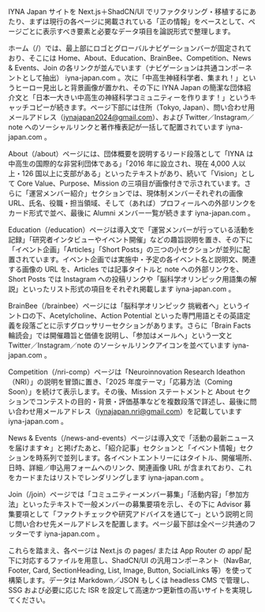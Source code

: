 IYNA Japan サイトを Next.js＋ShadCN/UI でリファクタリング・移植するにあたり、まずは現行の各ページに掲載されている「正の情報」をベースとして、ページごとに表示すべき要素と必要なデータ項目を論説形式で整理します。

ホーム（/）では、最上部にロゴとグローバルナビゲーションバーが固定されており、そこには Home、About、Education、BrainBee、Competition、News & Events、Join の各リンクが並んでいます（ナビゲーションは共通コンポーネントとして抽出）
iyna-japan.com
。次に「中高生神経科学者、集まれ！」というヒーロー見出しと背景画像が置かれ、その下に IYNA Japan の簡潔な団体紹介文と「日本一大きい中高生の神経科学コミュニティーを作ります！」というキャッチコピーが続きます。ページ下部には住所（Tokyo, Japan）、問い合わせ用メールアドレス（iynajapan2024@gmail.com）、および Twitter／Instagram／note へのソーシャルリンクと著作権表記が一括して配置されています
iyna-japan.com
。

About（/about）ページには、団体概要を説明するリード段落として「IYNA は中高生の国際的な非営利団体である」「2016 年に設立され、現在 4,000 人以上・126 国以上に支部がある」といったテキストがあり、続いて「Vision」として Core Value、Purpose、Mission の三項目が画像付きで示されています。さらに「運営メンバー紹介」セクションでは、現体制メンバーそれぞれの画像 URL、氏名、役職・担当領域、そして（あれば）プロフィールへの外部リンクをカード形式で並べ、最後に Alumni メンバー一覧が続きます
iyna-japan.com
。

Education（/education）ページは導入文で「運営メンバーが行っている活動を記録」「研究者インタビューやイベント開催」などの趣旨説明を置き、その下に「イベント企画」「Articles」「Short Posts」の三つの小セクションが並列に配置されています。イベント企画では実施中・予定の各イベント名と説明文、関連する画像の URL を、Articles では記事タイトルと note への外部リンクを、Short Posts では Instagram への投稿リンクや「脳科学オリンピック用語集の解説」といったリスト形式の項目をそれぞれ掲載します
iyna-japan.com
。

BrainBee（/brainbee）ページには「脳科学オリンピック 挑戦者へ」というイントロの下、Acetylcholine、Action Potential といった専門用語とその英語定義を段落ごとに示すグロッサリーセクションがあります。さらに「Brain Facts 輪読会」では開催趣旨と価値を説明し、「参加はメールへ」という一文と Twitter／Instagram／note のソーシャルリンクアイコンを並べています
iyna-japan.com
。

Competition（/nri-comp）ページは「Neuroinnovation Research Ideathon（NRI）」の説明を冒頭に置き、「2025 年度テーマ」「応募方法（Coming Soon）」を続けて表示します。その後、Mission ステートメントと About セクションでコンテストの目的・背景・評価基準などを複数段落で詳述し、最後に問い合わせ用メールアドレス（iynajapan.nri@gmail.com）を記載しています
iyna-japan.com
。

News & Events（/news-and-events）ページは導入文で「活動の最新ニュースを届けます☆」と掲げたあと、「紹介記事」セクションと「イベント情報」セクションを時系列で並列します。各イベントエントリーにはタイトル、開催場所、日時、詳細／申込用フォームへのリンク、関連画像 URL が含まれており、これをカードまたはリストでレンダリングします
iyna-japan.com
。

Join（/join）ページでは「コミュニティーメンバー募集」「活動内容」「参加方法」といったテキストで一般メンバーの募集要項を示し、その下に Advisor 募集要項として「ファクトチェックや研究アドバイスを通じて–」という説明と同じ問い合わせ先メールアドレスを配置します。ページ最下部は全ページ共通のフッターです
iyna-japan.com
。

これらを踏まえ、各ページは Next.js の pages/ または App Router の app/ 配下に対応するファイルを用意し、ShadCN/UI の汎用コンポーネント（NavBar, Footer, Card, SectionHeading, List, Image, Button, SocialLinks 等）を使って構築します。データは Markdown／JSON もしくは headless CMS で管理し、SSG および必要に応じた ISR を設定して高速かつ更新性の高いサイトを実現してください。
